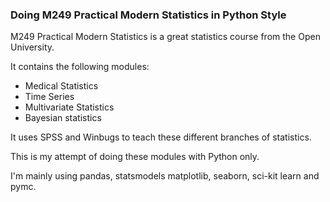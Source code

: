 ### Doing M249 Practical Modern Statistics in Python Style

M249 Practical Modern Statistics is a great statistics course from the Open University.

It contains the following modules:
- Medical Statistics
- Time Series
- Multivariate Statistics
- Bayesian statistics

It uses SPSS and Winbugs to teach these different branches of statistics.

This is my attempt of doing these modules  with Python only.

I'm mainly using pandas, statsmodels matplotlib, seaborn, sci-kit learn and pymc. 
